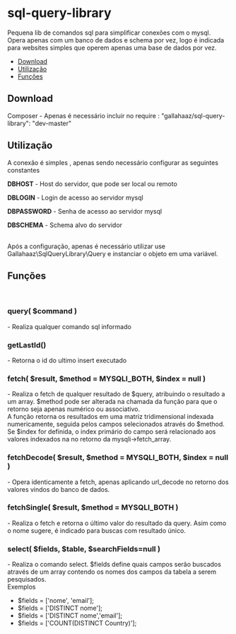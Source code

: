 # sql-query-library

Pequena lib de comandos sql para simplificar conexões com o mysql.
<br/>
Opera apenas com um banco de dados e schema por vez, logo é indicada para websites simples que operem apenas uma base de dados por vez.

<ul>
  <li><a href="#download">Download</a></li>
  <li><a href="#utilization">Utilização</a></li>
  <li><a href="#functions">Funções</a></li>
</ul>

<h2 id="download">Download</h2>

Composer - Apenas é necessário incluir no require : "gallahaaz/sql-query-library": "dev-master"

<h2 id="utilization">Utilização</h2>

A conexão é simples , apenas sendo necessário configurar as seguintes constantes
<p><strong>DBHOST</strong> - Host do servidor, que pode ser local ou remoto</p>
<p><strong>DBLOGIN</strong> - Login de acesso ao servidor mysql</p>
<p><strong>DBPASSWORD</strong> - Senha de acesso ao servidor mysql
<p><strong>DBSCHEMA</strong> - Schema alvo do servidor</p>
<br/>
Após a configuração, apenas é necessário utilizar use Gallahaaz\SqlQueryLibrary\Query e instanciar o objeto em uma variável.
<br/>
<h2 id="functions">Funções</h2>
<br/>
<h3>query( $command )</h3> - Realiza qualquer comando sql informado
<br/>
<h3>getLastId()</h3> - Retorna o id do ultimo insert executado
<br/>
<h3>fetch( $result, $method = MYSQLI_BOTH, $index = null )</h3> - Realiza o fetch de qualquer resultado de $query, atribuindo o resultado a um array. $method pode ser alterada na chamada da função para que o retorno seja apenas numérico ou associativo. 
<br/>A função retorna os resultados em uma matriz tridimensional indexada numericamente, seguida pelos campos selecionados através do $method.
<br/>Se $index for definida, o index primário do campo será relacionado aos valores indexados na no retorno da mysqli->fetch_array.
<br/>
<h3>fetchDecode( $result, $method = MYSQLI_BOTH, $index = null )</h3> - Opera identicamente a fetch, apenas aplicando url_decode no retorno dos valores vindos do banco de dados.
<br/>
<h3>fetchSingle( $result, $method = MYSQLI_BOTH )</h3> - Realiza o fetch e retorna o último valor do resultado da query. Asim como o nome sugere, é indicado para buscas com resultado único.
<br/>
<h3>select( $fields, $table, $searchFields=null )</h3> - Realiza o comando select. $fields define quais campos serão buscados através de um array contendo os nomes dos campos da tabela a serem pesquisados.
<br>
Exemplos
<ul>
  <li>$fields = ['nome', 'email'];</li>
  <li>$fields = ['DISTINCT nome'];</li>
  <li>$fields = ['DISTINCT nome','email'];</li>
  <li>$fields = ['COUNT(DISTINCT Country)'];</li>
</ul>

